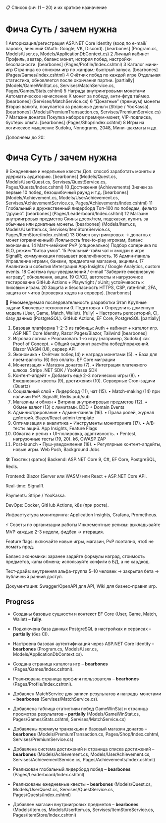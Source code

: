 📋 Список фич (1 – 20) и их краткое назначение
#	Фича	Суть / зачем нужна
1	Авторизация/регистрация	ASP.NET Core Identity (вход по e-mail/паролю, внешний OAuth: Google, VK, Discord). [bearbones] (Program.cs, Models/User.cs, Models/ApplicationDbContext.cs)
2	Личный кабинет	Профиль, аватар, баланс монет, история побед, настройки безопасности. [bearbones] (Pages/Profile/Index.cshtml)
3	Каталог мини-игр	Страница со списком игр по жанрам; быстрый запуск. [bearbones] (Pages/Games/Index.cshtml)
4	Счётчик побед по каждой игре	Отдельная статистика, обновляется после окончания партии. [partially] (Models/GameWinStat.cs, Servises/MatchService.cs, Pages/Games/Stats.cshtml)
5	Награда внутриигровыми монетами	Автоматическое начисление X монет за победу, анти-флуд таймер. [bearbones] (Servises/MatchService.cs)
6       “Донатные” (премиум) монеты     Вторая валюта, покупается за реальные деньги (Stripe / YooKassa). [bearbones] (Models/PremiumTransaction.cs, Servises/PremiumService.cs)
7       Магазин донатов Покупка наборов премиум-монет, VIP-подписка, бустеры опыта. [bearbones] (Pages/Shop/Index.cshtml)
8	Игры на логическое мышление	Sudoku, Nonograms, 2048, Мини-шахматы и др.

Дополняем до 20:

#	Фича	Суть / зачем нужна
9       Ежедневные и недельные квесты   Доп. способ заработать монеты и удержать аудиторию. [bearbones] (Models/Quest.cs, Models/UserQuest.cs, Servises/QuestService.cs, Pages/Quests/Index.cshtml)
10	Достижения (Achievements)       Значки за первые 10 побед, безошибочный раунд и т.д. [bearbones] (Models/Achievement.cs, Models/UserAchievement.cs, Servises/AchievementService.cs, Pages/Achievements/Index.cshtml)
11	Глобальный и дружественный лидерборд    Топ-100 по победам, фильтр “друзья”. [bearbones] (Pages/Leaderboard/Index.cshtml)
12	Магазин внутриигровых предметов	Скины досок/тем, подсказки, купить за обычные или донатные монеты. [bearbones] (Models/Item.cs, Models/UserItem.cs, Servises/ItemStoreService.cs, Pages/ItemStore/Index.cshtml)
13	Обмен внутриигровых → донатных монет (ограниченный)	Лояльность free-to-play игрокам, баланс экономики.
14	Матч-мейкинг PvP (опционально)	Подбор соперника по ELO, режим “битва умов”.
15	Реальный-тайм чат и эмодзи в игре	SignalR; коммуникация повышает вовлечённость.
16	Админ-панель	Управление играми, банами, предметами магазина, акциями.
17	Аналитика и события	Интеграция App Insights / Google Analytics, custom events.
18	Система пуш-уведомлений / e-mail	“Заберите ежедневную награду”, обновления, акции.
19	CI/CD, автотесты и нагрузочное тестирование	GitHub Actions + Playwright / xUnit; устойчивость к пиковым играм.
20	Защита и безопасность	HTTPS, CSP, rate-limit, 2FA, защита от читов (проверка ходов на сервере). [bearbones]

🔧 Рекомендуемая последовательность разработки
Этап	Крупные задачи	Ключевые технологии
0. Подготовка   • Определить доменную модель (User, Game, Match, Wallet). [fully]
• Настроить репозиторий, CI, базу данных (PostgreSQL).	GitHub Actions, EF Core, PostgreSQL [partially]
1. Базовая платформа	1–2–3 из таблицы: Auth + кабинет + каталог игр.	ASP.NET Core Identity, Razor Pages/Blazor, Tailwind [bearbones]
2. Игровая логика	• Реализовать 1-ю игру (например, Sudoku) как Proof of Concept.
• Общий эндпоинт расчёта побед/поражений.	Blazor WASM (UI), сервер API
3. Экономика	• Счётчик побед (4) и награда монетами (5).
• База для прем-валюты (6) без оплаты.	EF Core миграции
4. Монетизация	• Магазин донатов (7).
• Интеграция платежного шлюза.	Stripe .NET SDK / YooKassa SDK
5. Контент-апдейт	• Добавить ещё 2–3 логических игры (8).
• Ежедневные квесты (9), достижения (10).	Серверные Cron-задачи (Quartz)
6. Социальный слой	• Лидерборд (11), чат (15).
• Match-making (14) при наличии PvP.	SignalR, Redis pub/sub
7. Магазины и обмен	• Витрина внутриигровых предметов (12).
• Обмен валют (13) с лимитами.	DDD + Domain Events
8. Администрирование	• Админ-панель (16).
• Права ролей, журнал действий.	Blazor/React admin template
9. Оптимизация и аналитика	• Инструменты мониторинга (17).
• A/B-тесты акций.	App Insights, Feature Flags
10. Обкатка и релиз	• UI-полировка, адаптивность.
• Pentest, нагрузочные тесты (19, 20).	k6, OWASP ZAP
11. Post-launch	• Пуш-уведомления (18).
• Регулярные контент-апдейты, новые игры.	Web Push, Background Jobs

🛠️ Техстек (кратко)
Backend: ASP.NET Core 9, C#, EF Core, PostgreSQL, Redis.

Frontend: Blazor (Server или WASM) или React + ASP.NET Core API.

Real-time: SignalR.

Payments: Stripe / YooKassa.

DevOps: Docker, GitHub Actions, k8s (при росте).

Инфрастуктура мониторинга: Application Insights, Grafana, Prometheus.

⚡ Советы по организации работы
Инкрементные релизы: выкладывайте MVP каждые 2-3 недели, фидбек → итерация.

Feature flags: включайте новые игры, магазин, PvP поэтапно, чтоб не ломать прод.

Баланс экономики: заранее задайте формулы наград, стоимость предметов, капы обмена; используйте конфиги в БД, а не хардкод.

Тест-драйв: внутренняя альфа-группа 5–10 человек → закрытая бета → публичный ранний доступ.

Документация: Swagger/OpenAPI для API, Wiki для бизнес-правил игр.

## Progress
- Созданы базовые сущности и контекст EF Core (User, Game, Match, Wallet) – **fully**.
- Подключена база данных PostgreSQL в настройках и сервисах – **partially** (без CI).
- Настроена базовая аутентификация через ASP.NET Core Identity – **bearbones** (Program.cs, Models/User.cs, Models/ApplicationDbContext.cs).
- Создана страница каталога игр – **bearbones** (Pages/Games/Index.cshtml).

- Реализована страница профиля пользователя – **bearbones** (Pages/Profile/Index.cshtml).
- Добавлен MatchService для записи результатов и награды монетами – **bearbones** (Servises/MatchService.cs).

- Добавлена таблица статистики побед GameWinStat и страница просмотра результатов – **partially** (Models/GameWinStat.cs, Pages/Games/Stats.cshtml, Servises/MatchService.cs)

- Добавлены премиум транзакции и базовый магазин донатов – **bearbones** (Models/PremiumTransaction.cs, Pages/Shop/Index.cshtml, Servises/PremiumService.cs)
- Добавлена система достижений и страница списка достижений – **bearbones** (Models/Achievement.cs, Models/UserAchievement.cs, Servises/AchievementService.cs, Pages/Achievements/Index.cshtml)
- Реализован глобальный лидерборд побед – **bearbones** (Pages/Leaderboard/Index.cshtml)
- Реализованы ежедневные квесты – **bearbones** (Models/Quest.cs, Models/UserQuest.cs, Servises/QuestService.cs, Pages/Quests/Index.cshtml)
- Добавлен магазин внутриигровых предметов – **bearbones** (Models/Item.cs, Models/UserItem.cs, Servises/ItemStoreService.cs, Pages/ItemStore/Index.cshtml)
